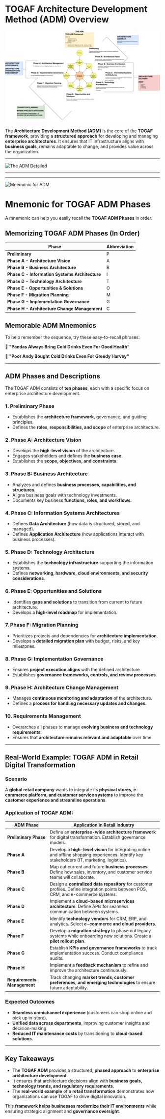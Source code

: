 # TOGAF Architecture Development Method (ADM) Overview

![TOGAF ADM Diagram](../images/TOGAF-The%20ADM.drawio.png)

The **Architecture Development Method (ADM)** is the core of the **TOGAF framework**, providing a **structured approach** for developing and managing **enterprise architectures**. It ensures that IT infrastructure aligns with **business goals**, remains adaptable to change, and provides value across the organization.

---

![The ADM Detailed](../images/TOGAF-Architectural%20Context.drawio.png)

---

---

![Mnemonic for ADM](../images/TOGAF-Memorizing%20the%20ADM.drawio.png)

# **Mnemonic for TOGAF ADM Phases**

A mnemonic can help you easily recall the **TOGAF ADM Phases** in order.

## **Memorizing TOGAF ADM Phases (In Order)**

| **Phase** | **Abbreviation** |
|-----------|-----------------|
| **Preliminary** | P |
| **Phase A - Architecture Vision** | A |
| **Phase B - Business Architecture** | B |
| **Phase C - Information Systems Architecture** | I |
| **Phase D - Technology Architecture** | T |
| **Phase E - Opportunities & Solutions** | O |
| **Phase F - Migration Planning** | M |
| **Phase G - Implementation Governance** | G |
| **Phase H - Architecture Change Management** | C |

## **Memorable ADM Mnemonics**
To help remember the sequence, try these easy-to-recall phrases:

🔹 **"Pandas Always Bring Cold Drinks Even For Good Health"**

🔹 **"Poor Andy Bought Cold Drinks Even For Greedy Harvey"**

---

## ADM Phases and Descriptions

The TOGAF ADM consists of **ten phases**, each with a specific focus on enterprise architecture development.

### **1. Preliminary Phase**
- Establishes the **architecture framework**, governance, and guiding principles.
- Defines the **roles, responsibilities, and scope** of enterprise architecture.

### **2. Phase A: Architecture Vision**
- Develops the **high-level vision** of the architecture.
- Engages stakeholders and defines the **business case**.
- Establishes the **scope, objectives, and constraints**.

### **3. Phase B: Business Architecture**
- Analyzes and defines **business processes, capabilities, and structures**.
- Aligns business goals with technology investments.
- Documents key business **functions, roles, and workflows**.

### **4. Phase C: Information Systems Architectures**
- Defines **Data Architecture** (how data is structured, stored, and managed).
- Defines **Application Architecture** (how applications interact with business processes).

### **5. Phase D: Technology Architecture**
- Establishes the **technology infrastructure** supporting the information systems.
- Defines **networking, hardware, cloud environments, and security considerations**.

### **6. Phase E: Opportunities and Solutions**
- Identifies **gaps and solutions** to transition from current to future architecture.
- Develops a **high-level roadmap** for implementation.

### **7. Phase F: Migration Planning**
- Prioritizes projects and dependencies for **architecture implementation**.
- Develops a **detailed migration plan** with budget, risks, and key milestones.

### **8. Phase G: Implementation Governance**
- Ensures **project execution aligns** with the defined architecture.
- Establishes **governance frameworks, controls, and review processes**.

### **9. Phase H: Architecture Change Management**
- Manages **continuous monitoring and adaptation** of the architecture.
- Defines a **process for handling necessary updates and changes**.

### **10. Requirements Management**
- Overarches all phases to manage **evolving business and technology requirements**.
- Ensures that **architecture remains relevant and adaptable** over time.

---

## **Real-World Example: TOGAF ADM in Retail Digital Transformation**

### **Scenario**
A **global retail company** wants to integrate its **physical stores, e-commerce platform, and customer service systems** to improve the **customer experience and streamline operations**.

### **Application of TOGAF ADM:**

| **ADM Phase**          | **Application in Retail Industry** |
|------------------------|----------------------------------|
| **Preliminary Phase**  | Define an **enterprise-wide architecture framework** for digital transformation. Establish governance models. |
| **Phase A**            | Develop a **high-level vision** for integrating online and offline shopping experiences. Identify key stakeholders (IT, marketing, logistics). |
| **Phase B**            | Map out current and future **business processes**. Define how sales, inventory, and customer service teams will collaborate. |
| **Phase C**            | Design a **centralized data repository** for customer profiles. Define integration points between POS, CRM, and e-commerce systems. |
| **Phase D**            | Implement a **cloud-based microservices architecture**. Define APIs for seamless communication between systems. |
| **Phase E**            | Identify **technology vendors** for CRM, ERP, and analytics. Select **e-commerce and cloud providers**. |
| **Phase F**            | Develop a **migration strategy** to phase out legacy systems while onboarding new solutions. Create a **pilot rollout plan**. |
| **Phase G**            | Establish **KPIs and governance frameworks** to track implementation success. Conduct compliance audits. |
| **Phase H**            | Implement a **feedback mechanism** to refine and improve the architecture continuously. |
| **Requirements Management** | Track changing **market trends, customer preferences, and emerging technologies** to ensure future adaptability. |

### **Expected Outcomes**
- **Seamless omnichannel experience** (customers can shop online and pick up in-store).
- **Unified data across departments**, improving customer insights and decision-making.
- **Reduced IT maintenance costs** by transitioning to **cloud-based solutions**.

---

## **Key Takeaways**
- The **TOGAF ADM** provides a structured, **phased approach** to **enterprise architecture development**.
- It ensures that architecture decisions align with **business goals, technology trends, and regulatory requirements**.
- The **real-world example** of a **retail transformation** demonstrates how organizations can use TOGAF to drive digital innovation.

This **framework helps businesses modernize their IT environments** while ensuring strategic alignment and **governance oversight**.
